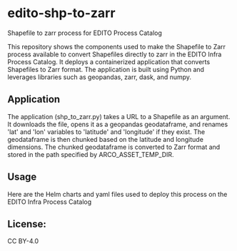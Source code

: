 # edito-shp-to-zarr
Shapefile to zarr process for EDITO Process Catalog

This repository shows the components used to make the Shapefile to Zarr process available to convert Shapefiles directly to zarr in the EDITO Infra Process Catalog. It deploys a containerized application that converts Shapefiles to Zarr format. The application is built using Python and leverages libraries such as geopandas, zarr, dask, and numpy.

## Application 
The application (shp_to_zarr.py) takes a URL to a Shapefile as an argument. It downloads the file, opens it as a geopandas geodataframe, and renames 'lat' and 'lon' variables to 'latitude' and 'longitude' if they exist. The geodataframe is then chunked based on the latitude and longitude dimensions. The chunked geodataframe is converted to Zarr format and stored in the path specified by ARCO_ASSET_TEMP_DIR.

## Usage 
Here are the Helm charts and yaml files used to deploy this process on the EDITO Infra Process Catalog

## License: 
CC BY-4.0

